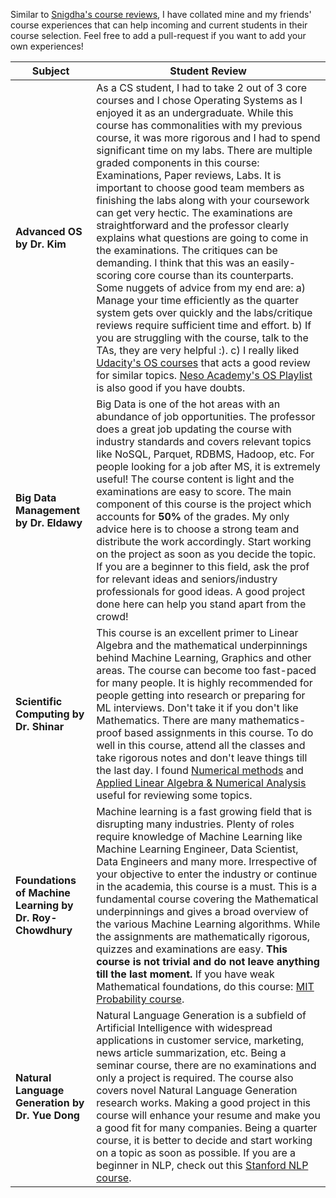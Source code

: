 Similar to [Snigdha's course reviews](https://github.com/snigi-gupta/AttendingUniversityAtBuffalo/blob/main/Computer%20Science%20Important%20Tips/CourseReview.md), I have collated mine and my friends' course experiences that can help incoming and current students in their course selection. Feel free to add a pull-request if you want to add your own experiences!

| Subject | Student Review |
--- | -- |
**Advanced OS by Dr. Kim** | As a CS student, I had to take 2 out of 3 core courses and I chose Operating Systems as I enjoyed it as an undergraduate. While this course has commonalities with my previous course, it was more rigorous and I had to spend significant time on my labs. There are multiple graded components in this course: Examinations, Paper reviews, Labs. It is important to choose good team members as finishing the labs along with your coursework can get very hectic. The examinations are straightforward and the professor clearly explains what questions are going to come in the examinations. The critiques can be demanding. I think that this was an easily-scoring core course than its counterparts. Some nuggets of advice from my end are: a) Manage your time efficiently as the quarter system gets over quickly and the labs/critique reviews require sufficient time and effort. b) If you are struggling with the course, talk to the TAs, they are very helpful :).  c) I really liked [Udacity's OS courses](https://www.udacity.com/course/advanced-operating-systems--ud189) that acts a good review for similar topics. [Neso Academy's OS Playlist](https://www.youtube.com/playlist?list=PLBlnK6fEyqRiVhbXDGLXDk_OQAeuVcp2O) is also good if you have doubts.
**Big Data Management by Dr. Eldawy** | Big Data is one of the hot areas with an abundance of job opportunities. The professor does a great job updating the course with industry standards and covers relevant topics like NoSQL, Parquet, RDBMS, Hadoop, etc. For people looking for a job after MS, it is extremely useful! The course content is light and the examinations are easy to score. The main component of this course is the project which accounts for **50%** of the grades. My only advice here is to choose a strong team and distribute the work accordingly. Start working on the project as soon as you decide the topic. If you are a beginner to this field, ask the prof for relevant ideas and seniors/industry professionals for good ideas. A good project done here can help you stand apart from the crowd! 
**Scientific Computing by Dr. Shinar** | This course is an excellent primer to Linear Algebra and the mathematical underpinnings behind Machine Learning, Graphics and other areas. The course can become too fast-paced for many people. It is highly recommended for people getting into research or preparing for ML interviews. Don't take it if you don't like Mathematics. There are many mathematics-proof based assignments in this course. To do well in this course, attend all the classes and take rigorous notes and don't leave things till the last day. I found [Numerical methods](https://www.coursera.org/learn/numerical-methods-engineers#syllabus) and [Applied Linear Algebra & Numerical Analysis](https://faculty.washington.edu/kutz/am584/am584.html) useful for reviewing some topics.
**Foundations of Machine Learning by Dr. Roy-Chowdhury** | Machine learning is a fast growing field that is disrupting many industries. Plenty of roles require knowledge of Machine Learning like Machine Learning Engineer, Data Scientist, Data Engineers and many more. Irrespective of your objective to enter the industry or continue in the academia, this course is a must. This is a fundamental course covering the Mathematical underpinnings and gives a broad overview of the various Machine Learning algorithms. While the assignments are mathematically rigorous, quizzes and examinations are easy. **This course is not trivial and do not leave anything till the last moment.** If you have weak Mathematical foundations, do this course: [MIT Probability course](https://www.youtube.com/playlist?list=PLUl4u3cNGP60hI9ATjSFgLZpbNJ7myAg6).
**Natural Language Generation by Dr. Yue Dong** | Natural Language Generation is a subfield of Artificial Intelligence with widespread applications in customer service, marketing, news article summarization, etc. Being a seminar course, there are no examinations and only a project is required. The course also covers novel Natural Language Generation research works. Making a good project in this course will enhance your resume and make you a good fit for many companies. Being a quarter course, it is better to decide and start working on a topic as soon as possible. If you are a beginner in NLP, check out this [Stanford NLP course](https://www.youtube.com/playlist?list=PLoROMvodv4rOSH4v6133s9LFPRHjEmbmJ).
